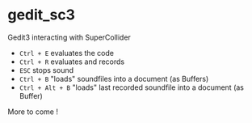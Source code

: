 # gedit_sc3

Gedit3 interacting with SuperCollider

- `Ctrl + E` evaluates the code
- `Ctrl + R` evaluates and records
- `ESC` stops sound
- `Ctrl + B` "loads" soundfiles into a document (as Buffers)
- `Ctrl + Alt + B` "loads" last recorded soundfile into a document (as Buffer)

More to come !
